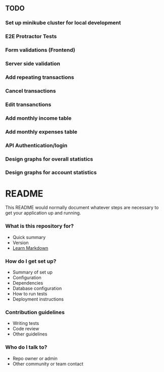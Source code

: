 ## TODO ##
### Set up minikube cluster for local development ###
### E2E Protractor Tests ###
### Form validations (Frontend) ###
### Server side validation ###
### Add repeating transactions ###
### Cancel transactions ###
### Edit transanctions ###
### Add monthly income table ###
### Add monthly expenses table ###
### API Authentication/login ###
### Design graphs for overall statistics ###
### Design graphs for account statistics ###

# README #

This README would normally document whatever steps are necessary to get your application up and running.

### What is this repository for? ###

* Quick summary
* Version
* [Learn Markdown](https://bitbucket.org/tutorials/markdowndemo)

### How do I get set up? ###

* Summary of set up
* Configuration
* Dependencies
* Database configuration
* How to run tests
* Deployment instructions

### Contribution guidelines ###

* Writing tests
* Code review
* Other guidelines

### Who do I talk to? ###

* Repo owner or admin
* Other community or team contact